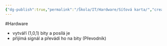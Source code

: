 ```yaml
---
{"dg-publish":true,"permalink":"/Škola/IT/Hardware/Síťová karta/","created":"2023-12-14T19:18:27.449+01:00","updated":"2024-03-13T18:08:45.101+01:00"}
---
```


#Hardware
- vytváří (1,0,1) bity a posílá je
- přijímá signál a převádí ho na bity (Převodník)
